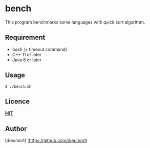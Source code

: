 # bench

This program benchmarks some languages with quick sort algorithm.

## Requirement
- bash (+ timeout command)
- C++ 11 or later
- Java 8 or later

## Usage
`$ ./bench.sh`

## Licence
[MIT](https://github.com/tcnksm/tool/blob/master/LICENCE)

## Author
[dieumort] (https://github.com/dieumort)
